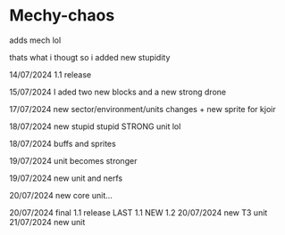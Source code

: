 # Mechy-chaos

adds mech lol

thats what i thougt so i added new stupidity 

14/07/2024 1.1 release 

15/07/2024 I aded two new blocks and a new strong drone

17/07/2024 new sector/environment/units changes + new sprite for kjoir

18/07/2024 new stupid stupid STRONG unit lol

18/07/2024 buffs and sprites

19/07/2024 unit becomes stronger

19/07/2024 new unit and nerfs

20/07/2024 new core unit... 

20/07/2024 final 1.1 release 
LAST 1.1
NEW 1.2
20/07/2024 new T3 unit
21/07/2024 new unit
